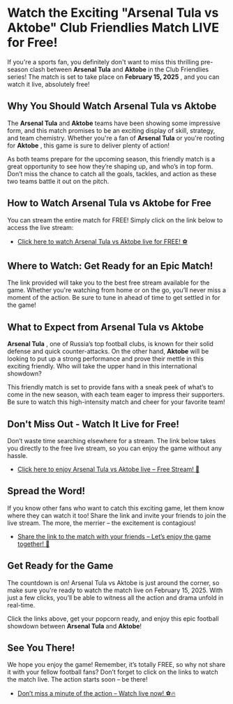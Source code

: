 # Watch the Exciting "Arsenal Tula vs Aktobe" Club Friendlies Match LIVE for Free!

If you're a sports fan, you definitely don't want to miss this thrilling pre-season clash between **Arsenal Tula** and **Aktobe** in the Club Friendlies series! The match is set to take place on **February 15, 2025** , and you can watch it live, absolutely free!

## Why You Should Watch Arsenal Tula vs Aktobe

The **Arsenal Tula** and **Aktobe** teams have been showing some impressive form, and this match promises to be an exciting display of skill, strategy, and team chemistry. Whether you're a fan of **Arsenal Tula** or you're rooting for **Aktobe** , this game is sure to deliver plenty of action!

As both teams prepare for the upcoming season, this friendly match is a great opportunity to see how they’re shaping up, and who’s in top form. Don’t miss the chance to catch all the goals, tackles, and action as these two teams battle it out on the pitch.

## How to Watch Arsenal Tula vs Aktobe for Free

You can stream the entire match for FREE! Simply click on the link below to access the live stream:

- [Click here to watch Arsenal Tula vs Aktobe live for FREE! ⚽](https://tinyurl.com/livestreamfreeo?st=Arsenal+Tula+vs+Aktobe&si=ghc)

## Where to Watch: Get Ready for an Epic Match!

The link provided will take you to the best free stream available for the game. Whether you're watching from home or on the go, you’ll never miss a moment of the action. Be sure to tune in ahead of time to get settled in for the game!

## What to Expect from Arsenal Tula vs Aktobe

**Arsenal Tula** , one of Russia’s top football clubs, is known for their solid defense and quick counter-attacks. On the other hand, **Aktobe** will be looking to put up a strong performance and prove their mettle in this exciting friendly. Who will take the upper hand in this international showdown?

This friendly match is set to provide fans with a sneak peek of what’s to come in the new season, with each team eager to impress their supporters. Be sure to watch this high-intensity match and cheer for your favorite team!

## Don't Miss Out - Watch It Live for Free!

Don’t waste time searching elsewhere for a stream. The link below takes you directly to the free live stream, so you can enjoy the game without any hassle.

- [Click here to enjoy Arsenal Tula vs Aktobe live – Free Stream! 🎥](https://tinyurl.com/livestreamfreeo?st=Arsenal+Tula+vs+Aktobe&si=ghc)

## Spread the Word!

If you know other fans who want to catch this exciting game, let them know where they can watch it too! Share the link and invite your friends to join the live stream. The more, the merrier – the excitement is contagious!

- [Share the link to the match with your friends – Let’s enjoy the game together! 🔗](https://tinyurl.com/livestreamfreeo?st=Arsenal+Tula+vs+Aktobe&si=ghc)

## Get Ready for the Game

The countdown is on! Arsenal Tula vs Aktobe is just around the corner, so make sure you're ready to watch the match live on February 15, 2025. With just a few clicks, you’ll be able to witness all the action and drama unfold in real-time.

Click the links above, get your popcorn ready, and enjoy this epic football showdown between **Arsenal Tula** and **Aktobe**!

## See You There!

We hope you enjoy the game! Remember, it’s totally FREE, so why not share it with your fellow football fans? Don’t forget to click on the links to watch the match live. The action starts soon – be there!

- [Don’t miss a minute of the action – Watch live now! ⚽🔥](https://tinyurl.com/livestreamfreeo?st=Arsenal+Tula+vs+Aktobe&si=ghc)
